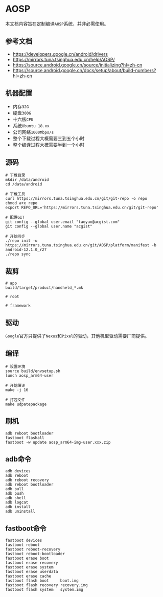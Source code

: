 # AOSP

本文档内容旨在定制编译`AOSP`系统，并非必需使用。

## 参考文档

* https://developers.google.cn/android/drivers
* https://mirrors.tuna.tsinghua.edu.cn/help/AOSP/
* https://source.android.google.cn/source/initializing?hl=zh-cn
* https://source.android.google.cn/docs/setup/about/build-numbers?hl=zh-cn

## 机器配置

* 内存`32G`
* 硬盘`300G`
* 十六核`CPU`
* 系统`Ubuntu 18.xx`
* 公司网络`1000Mbps/s`
* 整个下载过程大概需要三到五个小时
* 整个编译过程大概需要半到一个小时

## 源码

```
# 下载目录
mkdir /data/android
cd /data/android

# 下载工具
curl https://mirrors.tuna.tsinghua.edu.cn/git/git-repo -o repo
chmod a+x repo
export REPO_URL='https://mirrors.tuna.tsinghua.edu.cn/git/git-repo'

# 配置GIT
git config --global user.email "taoyao@acgist.com"
git config --global user.name "acgist"

# 开始同步
./repo init -u https://mirrors.tuna.tsinghua.edu.cn/git/AOSP/platform/manifest -b android-12.1.0_r27
./repo sync
```

## 裁剪

```
# app
build/target/product/handheld_*.mk

# root

# framework
```

## 驱动

`Google`官方只提供了`Nexus`和`Pixel`的驱动，其他机型驱动需要厂商提供。

## 编译

```
# 设置环境
source build/envsetup.sh
lunch aosp_arm64-user

# 开始编译
make -j 16

# 打包文件
make udpatepackage
```

## 刷机

```
adb reboot bootloader
fastboot flashall
fastboot -w update aosp_arm64-img-user.xxx.zip
```

## adb命令

```
adb devices
adb reboot
adb reboot recovery
adb reboot bootloader
adb pull
adb push
adb shell
adb logcat
adb install
adb uninstall
```

## fastboot命令

```
fastboot devices
fastboot reboot
fastboot reboot-recovery
fastboot reboot-bootloader
fastboot erase boot
fastboot erase recovery
fastboot erase system
fastboot erase userdata
fastboot erase cache
fastboot flash boot     boot.img
fastboot flash recovery recovery.img
fastboot flash system   system.img
```
